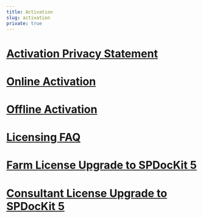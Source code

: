 ```yaml
---
title: Activation
slug: activation
private: true
---
```


# [Activation Privacy Statement](activation-privacy-statement.md)
# [Online Activation](online-activation.md)
# [Offline Activation](offline-activation.md)
# [Licensing FAQ](licensing-faq.md)
# [Farm License Upgrade to SPDocKit 5](farm-license-upgrade-to-spdockit-5.md)
# [Consultant License Upgrade to SPDocKit 5](consultant-license-upgrade-to-spdockit-5.md)
